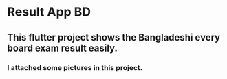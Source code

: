 # Result App BD
## This flutter project shows the Bangladeshi every board exam result easily.
### I attached some pictures in this project.
